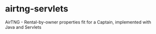 # airtng-servlets
AirTNG - Rental-by-owner properties fit for a Captain, implemented with Java and Servlets

